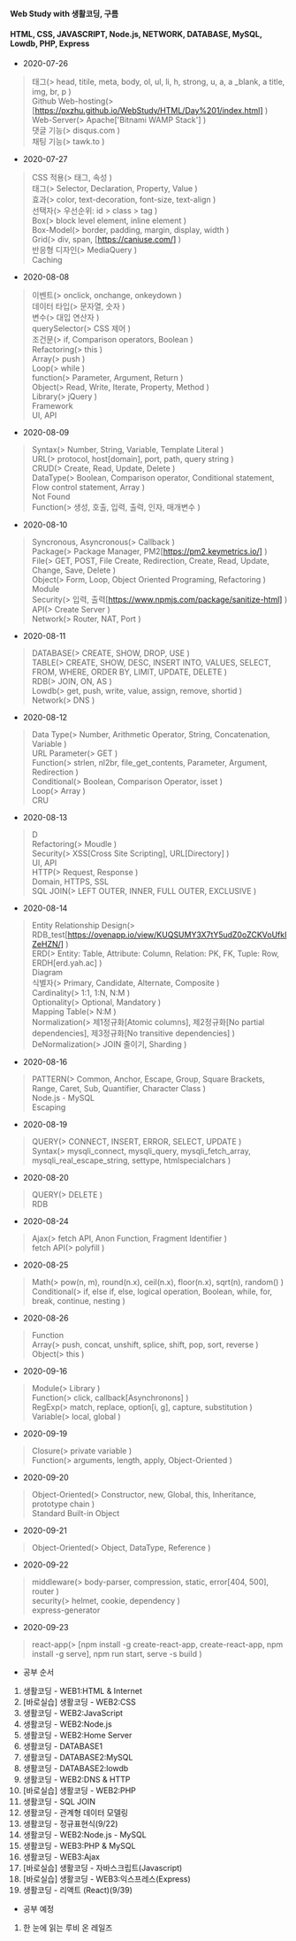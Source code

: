 #### Web Study with 생활코딩, 구름
#### HTML, CSS, JAVASCRIPT, Node.js, NETWORK, DATABASE, MySQL, Lowdb, PHP, Express

- 2020-07-26

>태그(> head, titile, meta, body, ol, ul, li, h, strong, u, a, a _blank, a title, img, br, p )    
>Github Web-hosting(> [https://pxzhu.github.io/WebStudy/HTML/Day%201/index.html] )    
>Web-Server(> Apache['Bitnami WAMP Stack'] )    
>댓글 기능(> disqus.com )    
>채팅 기능(> tawk.to )    

- 2020-07-27

>CSS 적용(> 태그, 속성 )    
>태그(> Selector, Declaration, Property, Value )    
>효과(> color, text-decoration, font-size, text-align )    
>선택자(> 우선순위: id > class > tag )    
>Box(> block level element, inline element )    
>Box-Model(> border, padding, margin, display, width )    
>Grid(> div, span, [https://caniuse.com/] )    
>반응형 디자인(> MediaQuery )    
>Caching    

- 2020-08-08

>이벤트(> onclick, onchange, onkeydown )    
>데이터 타입(> 문자열, 숫자 )    
>변수(> 대입 연산자 )    
>querySelector(> CSS 제어 )    
>조건문(> if, Comparison operators, Boolean )    
>Refactoring(> this )    
>Array(> push )    
>Loop(> while )    
>function(> Parameter, Argument, Return )    
>Object(> Read, Write, Iterate, Property, Method )    
>Library(> jQuery )    
>Framework    
>UI, API    

- 2020-08-09

>Syntax(> Number, String, Variable, Template Literal )    
>URL(> protocol, host[domain], port, path, query string )    
>CRUD(> Create, Read, Update, Delete )    
>DataType(> Boolean, Comparison operator, Conditional statement, Flow control statement, Array )    
>Not Found    
>Function(> 생성, 호출, 입력, 출력, 인자, 매개변수 )    

- 2020-08-10

>Syncronous, Asyncronous(> Callback )    
>Package(> Package Manager, PM2[https://pm2.keymetrics.io/] )    
>File(> GET, POST, File Create, Redirection, Create, Read, Update, Change, Save, Delete )    
>Object(> Form, Loop, Object Oriented Programing, Refactoring )    
>Module    
>Security(> 입력, 출력[https://www.npmjs.com/package/sanitize-html] )    
>API(> Create Server )    
>Network(> Router, NAT, Port )    

- 2020-08-11

>DATABASE(> CREATE, SHOW, DROP, USE )    
>TABLE(> CREATE, SHOW, DESC, INSERT INTO, VALUES, SELECT, FROM, WHERE, ORDER BY, LIMIT, UPDATE, DELETE )    
>RDB(> JOIN, ON, AS )    
>Lowdb(> get, push, write, value, assign, remove, shortid )    
>Network(> DNS )    

- 2020-08-12

>Data Type(> Number, Arithmetic Operator, String, Concatenation, Variable )    
>URL Parameter(> GET )    
>Function(> strlen, nl2br, file_get_contents, Parameter, Argument, Redirection )    
>Conditional(> Boolean, Comparison Operator, isset )    
>Loop(> Array )    
>CRU    

- 2020-08-13

>D    
>Refactoring(> Moudle )    
>Security(> XSS[Cross Site Scripting], URL[Directory] )    
>UI, API    
>HTTP(> Request, Response )    
>Domain, HTTPS, SSL    
>SQL JOIN(> LEFT OUTER, INNER, FULL OUTER, EXCLUSIVE )    

- 2020-08-14

>Entity Relationship Design(> RDB_test[https://ovenapp.io/view/KUQSUMY3X7tY5udZ0oZCKVoUfkIZeHZN/] )    
>ERD(> Entity: Table, Attribute: Column, Relation: PK, FK, Tuple: Row, ERDH[erd.yah.ac] )    
>Diagram    
>식별자(> Primary, Candidate, Alternate, Composite )    
>Cardinality(> 1:1, 1:N, N:M )    
>Optionality(> Optional, Mandatory )    
>Mapping Table(> N:M )    
>Normalization(> 제1정규화[Atomic columns], 제2정규화[No partial dependencies], 제3정규화[No transitive dependencies] )    
>DeNormalization(> JOIN 줄이기, Sharding )    

- 2020-08-16

>PATTERN(> Common, Anchor, Escape, Group, Square Brackets, Range, Caret, Sub, Quantifier, Character Class )    
>Node.js - MySQL    
>Escaping    

- 2020-08-19

>QUERY(> CONNECT, INSERT, ERROR, SELECT, UPDATE )    
>Syntax(> mysqli_connect, mysqli_query, mysqli_fetch_array, mysqli_real_escape_string, settype, htmlspecialchars )    

- 2020-08-20

>QUERY(> DELETE )    
>RDB    

- 2020-08-24

>Ajax(> fetch API, Anon Function, Fragment Identifier )    
>fetch API(> polyfill )    

- 2020-08-25

>Math(> pow(n, m), round(n.x), ceil(n.x), floor(n.x), sqrt(n), random() )    
>Conditional(> if, else if, else, logical operation, Boolean, while, for, break, continue, nesting )    

- 2020-08-26

>Function    
>Array(> push, concat, unshift, splice, shift, pop, sort, reverse )    
>Object(> this )    

- 2020-09-16

>Module(> Library )     
>Function(> click, callback[Asynchronons] )    
>RegExp(> match, replace, option[i, g], capture, substitution )    
>Variable(> local, global )    

- 2020-09-19

>Closure(> private variable )     
>Function(> arguments, length, apply, Object-Oriented )    

- 2020-09-20

>Object-Oriented(> Constructor, new, Global, this, Inheritance, prototype chain )     
>Standard Built-in Object    

- 2020-09-21

>Object-Oriented(> Object, DataType, Reference )     

- 2020-09-22

>middleware(> body-parser, compression, static, error[404, 500], router )    
>security(> helmet, cookie, dependency )    
>express-generator

- 2020-09-23

>react-app(> [npm install -g create-react-app, create-react-app, npm install -g serve], npm run start, serve -s build )    

- 공부 순서
1. 생활코딩 - WEB1:HTML & Internet
1. [바로실습] 생활코딩 - WEB2:CSS
1. 생활코딩 - WEB2:JavaScript
1. 생활코딩 - WEB2:Node.js
1. 생활코딩 - WEB2:Home Server
1. 생활코딩 - DATABASE1
1. 생활코딩 - DATABASE2:MySQL
1. 생활코딩 - DATABASE2:lowdb
1. 생활코딩 - WEB2:DNS & HTTP
1. [바로실습] 생활코딩 - WEB2:PHP
1. 생활코딩 - SQL JOIN
1. 생활코딩 - 관계형 데이터 모델링
1. 생활코딩 - 정규표현식(9/22)
1. 생활코딩 - WEB2:Node.js - MySQL
1. 생활코딩 - WEB3:PHP & MySQL
1. 생활코딩 - WEB3:Ajax
1. [바로실습] 생활코딩 - 자바스크립트(Javascript)
1. [바로실습] 생활코딩 - WEB3:익스프레스(Express)
1. 생활코딩 - 리액트 (React)(9/39)

- 공부 예정
1. 한 눈에 읽는 루비 온 레일즈